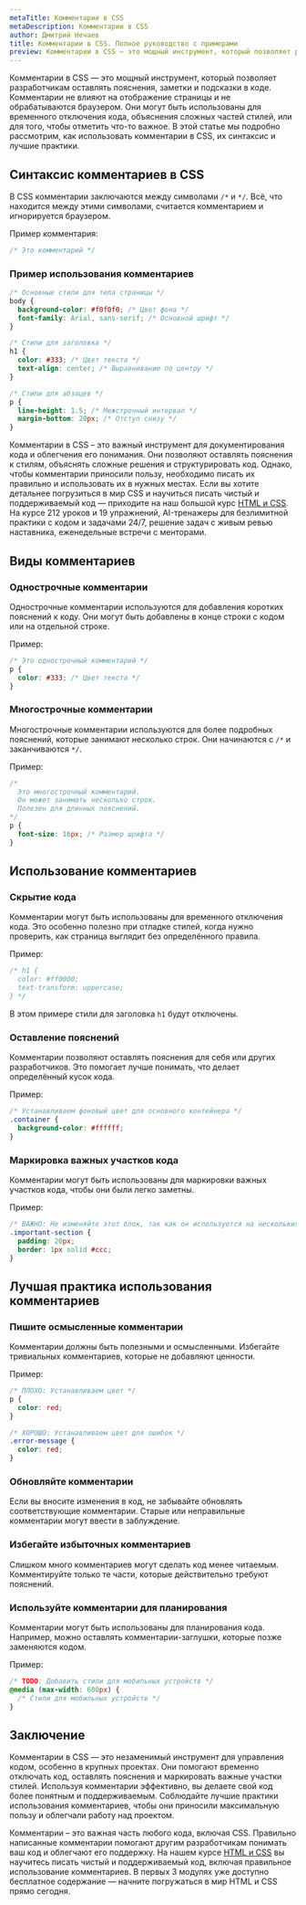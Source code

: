 ```yaml
---
metaTitle: Комментарии в CSS
metaDescription: Комментарии в CSS
author: Дмитрий Нечаев
title: Комментарии в CSS. Полное руководство с примерами
preview: Комментарии в CSS — это мощный инструмент, который позволяет разработчикам оставлять пояснения, заметки и подсказки в коде.
---
```


Комментарии в CSS — это мощный инструмент, который позволяет разработчикам оставлять пояснения, заметки и подсказки в коде. Комментарии не влияют на отображение страницы и не обрабатываются браузером. Они могут быть использованы для временного отключения кода, объяснения сложных частей стилей, или для того, чтобы отметить что-то важное. В этой статье мы подробно рассмотрим, как использовать комментарии в CSS, их синтаксис и лучшие практики.

## Синтаксис комментариев в CSS

В CSS комментарии заключаются между символами `/*` и `*/`. Всё, что находится между этими символами, считается комментарием и игнорируется браузером.

Пример комментария:

```css
/* Это комментарий */

```

### Пример использования комментариев

```css
/* Основные стили для тела страницы */
body {
  background-color: #f0f0f0; /* Цвет фона */
  font-family: Arial, sans-serif; /* Основной шрифт */
}

/* Стили для заголовка */
h1 {
  color: #333; /* Цвет текста */
  text-align: center; /* Выравнивание по центру */
}

/* Стили для абзацев */
p {
  line-height: 1.5; /* Межстрочный интервал */
  margin-bottom: 20px; /* Отступ снизу */
}

```

Комментарии в CSS – это важный инструмент для документирования кода и облегчения его понимания. Они позволяют оставлять пояснения к стилям, объяснять сложные решения и структурировать код. Однако, чтобы комментарии приносили пользу, необходимо писать их правильно и использовать их в нужных местах. Если вы хотите детальнее погрузиться в мир CSS и научиться писать чистый и поддерживаемый код — приходите на наш большой курс [HTML и CSS](https://purpleschool.ru/course/html-css?utm_source=knowledgebase&utm_medium=text&utm_campaign=kommentarii-v-css-polnoe-rukovodstvo-s-primerami). На курсе 212 уроков и 19 упражнений, AI-тренажеры для безлимитной практики с кодом и задачами 24/7, решение задач с живым ревью наставника, еженедельные встречи с менторами.

## Виды комментариев

### Однострочные комментарии

Однострочные комментарии используются для добавления коротких пояснений к коду. Они могут быть добавлены в конце строки с кодом или на отдельной строке.

Пример:

```css
/* Это однострочный комментарий */
p {
  color: #333; /* Цвет текста */
}

```

### Многострочные комментарии

Многострочные комментарии используются для более подробных пояснений, которые занимают несколько строк. Они начинаются с `/*` и заканчиваются `*/`.

Пример:

```css
/*
  Это многострочный комментарий.
  Он может занимать несколько строк.
  Полезен для длинных пояснений.
*/
p {
  font-size: 16px; /* Размер шрифта */
}

```

## Использование комментариев

### Скрытие кода

Комментарии могут быть использованы для временного отключения кода. Это особенно полезно при отладке стилей, когда нужно проверить, как страница выглядит без определённого правила.

Пример:

```css
/* h1 {
  color: #ff0000;
  text-transform: uppercase;
} */

```

В этом примере стили для заголовка `h1` будут отключены.

### Оставление пояснений

Комментарии позволяют оставлять пояснения для себя или других разработчиков. Это помогает лучше понимать, что делает определённый кусок кода.

Пример:

```css
/* Устанавливаем фоновый цвет для основного контейнера */
.container {
  background-color: #ffffff;
}

```

### Маркировка важных участков кода

Комментарии могут быть использованы для маркировки важных участков кода, чтобы они были легко заметны.

Пример:

```css
/* ВАЖНО: Не изменяйте этот блок, так как он используется на нескольких страницах */
.important-section {
  padding: 20px;
  border: 1px solid #ccc;
}

```

## Лучшая практика использования комментариев

### Пишите осмысленные комментарии

Комментарии должны быть полезными и осмысленными. Избегайте тривиальных комментариев, которые не добавляют ценности.

Пример:

```css
/* ПЛОХО: Устанавливаем цвет */
p {
  color: red;
}

/* ХОРОШО: Устанавливаем цвет для ошибок */
.error-message {
  color: red;
}

```

### Обновляйте комментарии

Если вы вносите изменения в код, не забывайте обновлять соответствующие комментарии. Старые или неправильные комментарии могут ввести в заблуждение.

### Избегайте избыточных комментариев

Слишком много комментариев могут сделать код менее читаемым. Комментируйте только те части, которые действительно требуют пояснений.

### Используйте комментарии для планирования

Комментарии могут быть использованы для планирования кода. Например, можно оставлять комментарии-заглушки, которые позже заменяются кодом.

Пример:

```css
/* TODO: Добавить стили для мобильных устройств */
@media (max-width: 600px) {
  /* Стили для мобильных устройств */
}

```

## Заключение

Комментарии в CSS — это незаменимый инструмент для управления кодом, особенно в крупных проектах. Они помогают временно отключать код, оставлять пояснения и маркировать важные участки стилей. Используя комментарии эффективно, вы делаете свой код более понятным и поддерживаемым. Соблюдайте лучшие практики использования комментариев, чтобы они приносили максимальную пользу и облегчали работу над проектом.

Комментарии – это важная часть любого кода, включая CSS. Правильно написанные комментарии помогают другим разработчикам понимать ваш код и облегчают его поддержку. На нашем курсе [HTML и CSS](https://purpleschool.ru/course/html-css?utm_source=knowledgebase&utm_medium=text&utm_campaign=kommentarii-v-css-polnoe-rukovodstvo-s-primerami) вы научитесь писать чистый и поддерживаемый код, включая правильное использование комментариев. В первых 3 модулях уже доступно бесплатное содержание — начните погружаться в мир HTML и CSS прямо сегодня.
